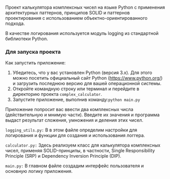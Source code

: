 Проект калькулятора комплексных чисел на языке Python с применения архитектурных паттернов,
принципов SOLID и паттернов проектирования с использованием объектно-ориентированного подхода. 

В качестве логирования используется модуль logging из стандартной библиотеки Python.

### Для запуска проекта

Как запустить приложение:

1. Убедитесь, что у вас установлен Python (версия 3.x). 
Для этого можно посетить официальный сайт Python (https://www.python.org/) 
и загрузить последнюю версию для вашей операционной системы.
2. Откройте командную строку или терминал и перейдите в директорию проекта `complex_calculator`. 
3. Запустите приложение, выполнив команду:`python main.py`

Приложение попросит вас ввести два комплексных числа (действительную и мнимую части).
Введите их значения и программа выдаст результат сложения, умножения и деления этих чисел.

`logging_utils.py:` 
В в этом файле определим настройки для логирования и функции для создания и использования логгера.

`calculator.py:` 
Здесь реализуем класс для калькулятора комплексных чисел, применяя SOLID-принципы, в частности, Single Responsibility Principle (SRP) и Dependency Inversion Principle (DIP).

`main.py:`
В главном файле создадим интерфейс пользователя и основную логику приложения.